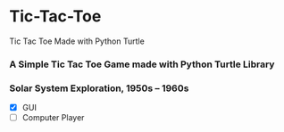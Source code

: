 # Tic-Tac-Toe
Tic Tac Toe Made with Python Turtle

### A Simple Tic Tac Toe Game made with Python Turtle Library


### Solar System Exploration, 1950s – 1960s

- [x] GUI
- [ ] Computer Player
